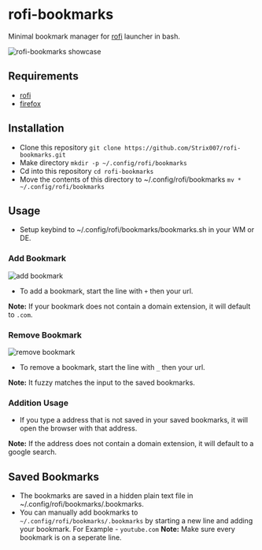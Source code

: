# rofi-bookmarks


Minimal bookmark manager for [rofi](https://github.com/DaveDavenport/rofi) launcher in bash.

![rofi-bookmarks showcase](assets/showcase.png)

## Requirements

* [rofi](https://github.com/DaveDavenport/rofi)
* [firefox](https://www.mozilla.org/en-US/firefox/linux/)

## Installation

* Clone this repository 
    `git clone https://github.com/Strix007/rofi-bookmarks.git`
* Make directory
    `mkdir -p ~/.config/rofi/bookmarks`
* Cd into this repository
    `cd rofi-bookmarks`
* Move the contents of this directory to ~/.config/rofi/bookmarks
    `mv * ~/.config/rofi/bookmarks`

## Usage

* Setup keybind to ~/.config/rofi/bookmarks/bookmarks.sh  in your WM or DE.

### Add Bookmark

![add bookmark](assets/add-bookmark.png)
* To add a bookmark, start the line with `+` then your url.

**Note:** If your bookmark does not contain a domain extension, it will default to `.com`.

### Remove Bookmark

![remove bookmark](assets/remove-bookmark.png)
* To remove a bookmark, start the line with `_` then your url.

**Note:** It fuzzy matches the input to the saved bookmarks.

### Addition Usage

* If you type a address that is not saved in your saved bookmarks, it will open the browser with that address.
  
**Note:** If the address does not contain a domain extension, it will default to a google search.

## Saved Bookmarks

* The bookmarks are saved in a hidden plain text file in ~/.config/rofi/bookmarks/.bookmarks.
* You can manually add bookmarks to `~/.config/rofi/bookmarks/.bookmarks` by starting a new line and adding your bookmark.
    For Example -
    `youtube.com`
    **Note:** Make sure every bookmark is on a seperate line.
